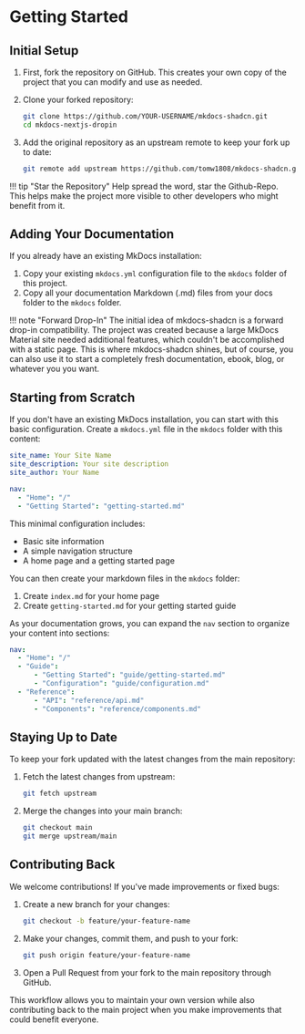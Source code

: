 # Getting Started

## Initial Setup

1. First, fork the repository on GitHub. This creates your own copy of the project that you can modify and use as needed.

2. Clone your forked repository:
   ```bash
   git clone https://github.com/YOUR-USERNAME/mkdocs-shadcn.git
   cd mkdocs-nextjs-dropin
   ```

3. Add the original repository as an upstream remote to keep your fork up to date:
   ```bash
   git remote add upstream https://github.com/tomw1808/mkdocs-shadcn.git
   ```


!!! tip "Star the Repository"
    Help spread the word, star the Github-Repo. This helps make the project more visible to other developers who might benefit from it.

## Adding Your Documentation

If you already have an existing MkDocs installation:

1. Copy your existing `mkdocs.yml` configuration file to the `mkdocs` folder of this project.
2. Copy all your documentation Markdown (.md) files from your docs folder to the `mkdocs` folder.

!!! note "Forward Drop-In"
    The initial idea of mkdocs-shadcn is a forward drop-in compatibility. The project was created because a large MkDocs Material site needed additional features, which couldn't be accomplished with a static page. This is where mkdocs-shadcn shines, but of course, you can also use it to start a completely fresh documentation, ebook, blog, or whatever you you want.

## Starting from Scratch

If you don't have an existing MkDocs installation, you can start with this basic configuration. Create a `mkdocs.yml` file in the `mkdocs` folder with this content:

```yaml
site_name: Your Site Name
site_description: Your site description
site_author: Your Name

nav:
  - "Home": "/"
  - "Getting Started": "getting-started.md"
```

This minimal configuration includes:
- Basic site information
- A simple navigation structure
- A home page and a getting started page

You can then create your markdown files in the `mkdocs` folder:
1. Create `index.md` for your home page
2. Create `getting-started.md` for your getting started guide

As your documentation grows, you can expand the `nav` section to organize your content into sections:

```yaml
nav:
  - "Home": "/"
  - "Guide":
      - "Getting Started": "guide/getting-started.md"
      - "Configuration": "guide/configuration.md"
  - "Reference":
      - "API": "reference/api.md"
      - "Components": "reference/components.md"
```



## Staying Up to Date

To keep your fork updated with the latest changes from the main repository:

1. Fetch the latest changes from upstream:
   ```bash
   git fetch upstream
   ```

2. Merge the changes into your main branch:
   ```bash
   git checkout main
   git merge upstream/main
   ```

## Contributing Back

We welcome contributions! If you've made improvements or fixed bugs:

1. Create a new branch for your changes:
   ```bash
   git checkout -b feature/your-feature-name
   ```

2. Make your changes, commit them, and push to your fork:
   ```bash
   git push origin feature/your-feature-name
   ```

3. Open a Pull Request from your fork to the main repository through GitHub.

This workflow allows you to maintain your own version while also contributing back to the main project when you make improvements that could benefit everyone.

